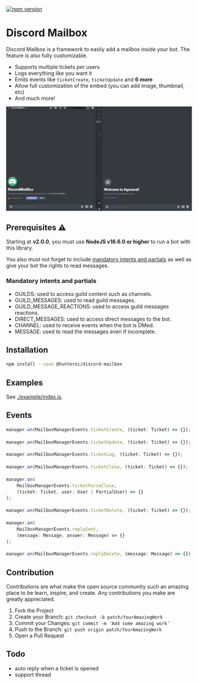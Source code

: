 <a href="https://www.npmjs.com/package/@hunteroi/discord-mailbox"><img src="https://badge.fury.io/js/%40hunteroi%2Fdiscord-mailbox.svg" alt="npm version" height="18"></a>

# Discord Mailbox

Discord Mailbox is a framework to easily add a mailbox inside your bot. The feature is also fully customizable.

-   Supports multiple tickets per users
-   Logs everything like you want it
-   Emits events like `ticketCreate`, `ticketUpdate` and **6 more**
-   Allow full customization of the embed (you can add image, thumbnail, etc)
-   And much more!

![IMAGE](./assets/example.gif)

## Prerequisites ⚠️

Starting at **v2.0.0**, you must use **NodeJS v16.6.0 or higher** to run a bot with this library.

You also must not forget to include [mandatory intents and partials](#mandatory-intents-and-partials) as well as give your bot the rights to read messages.

### Mandatory intents and partials

-   GUILDS: used to access guild content such as channels.
-   GUILD_MESSAGES: used to read guild messages.
-   GUILD_MESSAGE_REACTIONS: used to access guild messages reactions.
-   DIRECT_MESSAGES: used to access direct messages to the bot.
-   CHANNEL: used to receive events when the bot is DMed.
-   MESSAGE: used to read the messages even if incomplete.

## Installation

```sh
npm install --save @hunteroi/discord-mailbox
```

## Examples

See [./example/index.js](example/index.js).

## Events

```ts
manager.on(MailboxManagerEvents.ticketCreate, (ticket: Ticket) => {});

manager.on(MailboxManagerEvents.ticketUpdate, (ticket: Ticket) => {});

manager.on(MailboxManagerEvents.ticketLog, (ticket: Ticket) => {});

manager.on(MailboxManagerEvents.ticketClose, (ticket: Ticket) => {});

manager.on(
	MailboxManagerEvents.ticketForceClose,
	(ticket: Ticket, user: User | PartialUser) => {}
);

manager.on(MailboxManagerEvents.ticketDelete, (ticket: Ticket) => {});

manager.on(
	MailboxManagerEvents.replySent,
	(message: Message, answer: Message) => {}
);

manager.on(MailboxManagerEvents.replyDelete, (message: Message) => {});
```

## Contribution

Contributions are what make the open source community such an amazing place to be learn, inspire, and create. Any contributions you make are greatly appreciated.

1. Fork the Project
2. Create your Branch: `git checkout -b patch/YourAmazingWork`
3. Commit your Changes: `git commit -m 'Add some amazing work'`
4. Push to the Branch: `git push origin patch/YourAmazingWork`
5. Open a Pull Request

## Todo

-   auto reply when a ticket is opened
-   support thread
